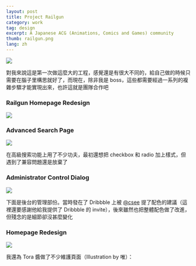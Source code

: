 ```yaml
---
layout: post
title: Project Railgun
category: work
tag: design
excerpt: A Japanese ACG (Animations, Comics and Games) community
thumb: railgun.png
lang: zh
---
```


<p><img src="{{ site.file }}/railgun-logo.png"></p>

<div class=txt>
	<p>對我來說這是第一次做這麼大的工程，感覺還是有很大不同的，給自己做的時候只需要在腦子里構思就好了，而現在，除非我是 boss，這些都需要經過一系列的複雜步驟才能實現出來，也許這就是團隊合作吧</p>
</div>

<div class=txt>
  <h3>Railgun Homepage Redesign</h3>
</div>
<p class=browser><img src="{{ site.file }}/railgun.png"></p>

<div class=txt>
  <h3>Advanced Search Page</h3>
</div>
<p class=browser><img src="{{ site.file }}/railgun-search-large.png"></p>
<div class=txt>
	<p>在高級搜索功能上用了不少功夫，最初還想把 checkbox 和 radio 加上樣式，但遇到了兼容問題還是放棄了</p>
</div>

<div class=txt>
  <h3>Administrator Control Dialog</h3>
</div>
<p class=browser><img src="{{ site.file }}/railgun-tag-large.png"></p>
<div class=txt>
  <p>下面是後台的管理部份。當時發在了 Dribbble 上被 <a href="http://twitter.com/csee" title="">@csee</a> 提了配色的建議（這裡還要感謝他給我提供了 Dribbble 的 invite），後來雖然也把整體配色做了改進，但殘念的是細節卻沒甚麼變化</p>  
</div>

<div class=txt>
  <h3>Homepage Redesign</h3>
</div>
<p class=browser><img src="{{ site.file }}/railgun-error-large.png"></p>
<div class=txt>
  <p>我還為 Tora 醬做了不少維護頁面（Illustration by 唯）：</p>
</div>